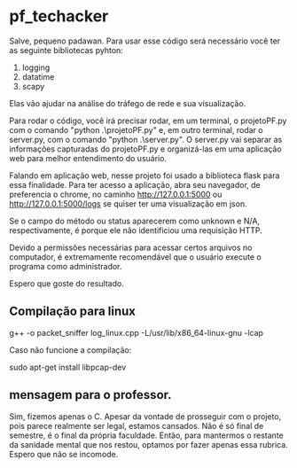 # pf_techacker

Salve, pequeno padawan. Para usar esse código será necessário você ter as seguinte bibliotecas pyhton:

1) logging
2) datatime
3) scapy

Elas vão ajudar na análise do tráfego de rede e sua visualização.

Para rodar o código, você irá precisar rodar, em um terminal, o projetoPF.py com o comando "python .\projetoPF.py" e, em outro terminal, rodar o server.py, com o comando "python .\server.py". O server.py vai separar as informações capturadas do projetoPF.py e organizá-las em uma aplicação web para melhor entendimento do usuário.

Falando em aplicação web, nesse projeto foi usado a biblioteca flask para essa finalidade. Para ter acesso a aplicação, abra seu navegador, de preferencia o chrome, no caminho http://127.0.0.1:5000 ou http://127.0.0.1:5000/logs se quiser ter uma visualização em json.

Se o campo do método ou status aparecerem como unknown e N/A, respectivamente, é porque ele não identificiou uma requisição HTTP.

Devido a permissões necessárias para acessar certos arquivos no computador, é extremamente recomendável que o usuário execute o programa como administrador.

Espero que goste do resultado.


## Compilação para linux

g++ -o packet_sniffer log_linux.cpp -L/usr/lib/x86_64-linux-gnu -lcap

Caso não funcione a compilação:

sudo apt-get install libpcap-dev

## mensagem para o professor.
Sim, fizemos apenas o C. Apesar da vontade de prosseguir com o projeto, pois parece realmente ser legal, estamos cansados. Não é só final de semestre, é o final da própria faculdade. Então, para mantermos o restante da sanidade mental que nos restou, optamos por fazer apenas essa rubrica. Espero que não se incomode.
